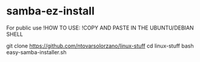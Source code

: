 # samba-ez-install

For public use
!HOW TO USE:
!COPY AND PASTE IN THE UBUNTU/DEBIAN SHELL 

git clone https://github.com/ntovarsolorzano/linux-stuff
cd linux-stuff
bash easy-samba-installer.sh
